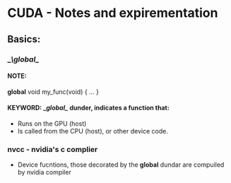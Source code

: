 
# CUDA - Notes and expirementation

## Basics:
### __\global\__
#### NOTE: 
__global__ void my_func(void) {
...
}

#### KEYWORD: \__global\__ dunder, indicates a function that:
- Runs on the GPU (host)
- Is called from the CPU (host), or other device code.

### nvcc - nvidia's c complier
- Device fucntions, those decorated by the __global__ dundar are compuiled by nvidia compiler
